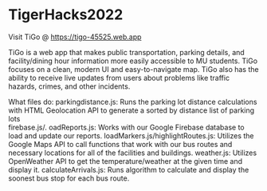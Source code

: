 # TigerHacks2022

Visit TiGo @ https://tigo-45525.web.app

TiGo is a web app that makes public transportation, parking details, and facility/dining hour information more easily accessible to MU students. TiGo focuses on a clean, modern UI and easy-to-navigate map. TiGo also has the ability to receive live updates from users about problems like traffic hazards, crimes, and other incidents.

What files do:
parkingdistance.js: Runs the parking lot distance calculations with HTML Geolocation API to generate a sorted by distance list of parking lots<br/>
firebase.js/. oadReports.js: Works with our Google Firebase database to load and update our reports. 
loadMarkers.js/highlightRoutes.js: Utilizes the Google Maps API to call functions that work with our bus routes and necessary locations for all of the facilities and buildings. 
weather.js: Utilizes OpenWeather API to get the temperature/weather at the given time and display it. 
calculateArrivals.js: Runs algorithm to calculate and display the soonest bus stop for each bus route. 
